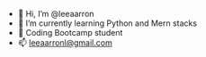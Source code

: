 - 👋 Hi, I’m @leeaarron 
- 🌱 I’m currently learning Python and Mern stacks
- 👀 Coding Bootcamp student
- 📫 leeaarronl@gmail.com 

<!---
leeaarron/leeaarron is a ✨ special ✨ repository because its `README.md` (this file) appears on your GitHub profile.
You can click the Preview link to take a look at your changes.
--->
